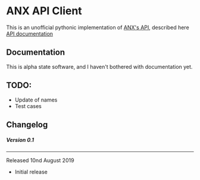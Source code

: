 ANX API Client
==============
This is an unofficial pythonic implementation of
[ANX's API](https://dyn.anx.se), described here [API documentation](http://dyn.anx.se/users/apidok.jsf)

Documentation
-------------
This is alpha state software, and I haven't bothered with documentation yet.

TODO:
-----
* Update of names
* Test cases

Changelog
---------
##### Version 0.1
-----------
Released 10nd August 2019

- Initial release
